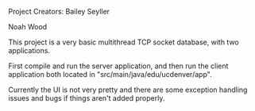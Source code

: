 Project Creators:
Bailey Seyller

Noah Wood

This project is a very basic multithread TCP socket database, with two applications.

First compile and run the server application, and then run the client application both located in "src/main/java/edu/ucdenver/app".

Currently the UI is not very pretty and there are some exception handling issues and bugs if things aren't added properly.
